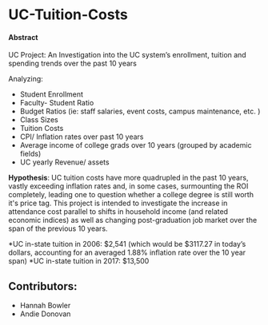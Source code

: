# UC-Tuition-Costs
#### Abstract
UC Project: An Investigation into the UC system’s enrollment, tuition and spending trends over the past 10 years

Analyzing: 
*	Student Enrollment 
* Faculty- Student Ratio 
* Budget Ratios (ie: staff salaries, event costs, campus maintenance, etc. ) 
* Class Sizes 
* Tuition Costs 
* CPI/ Inflation rates over past 10 years 
* Average income of college grads over 10 years (grouped by academic fields) 
* UC yearly Revenue/ assets

**Hypothesis**: UC tuition costs have more quadrupled in the past 10 years, vastly exceeding inflation rates and, in some cases, surmounting the ROI completely, leading one to question whether a college degree is still worth it's price tag. This project is intended to investigate the increase in attendance cost parallel to shifts in household income (and related economic indices) as well as changing post-graduation job market over the span of the previous 10 years.

*UC in-state tuition in 2006: $2,541 (which would be $3117.27 in today’s dollars, accounting for an averaged 1.88% inflation rate over the 10 year span) *UC in-state tuition in 2017: $13,500


## Contributors:
+ Hannah Bowler
+ Andie Donovan
